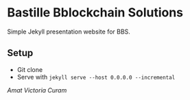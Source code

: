 # Bastille Bblockchain Solutions

Simple Jekyll presentation website for BBS.

## Setup
* Git clone
* Serve with `jekyll serve --host 0.0.0.0 --incremental`

_Amat Victoria Curam_
